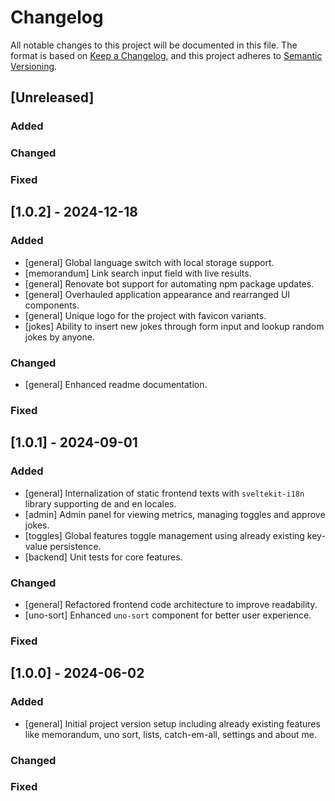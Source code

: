 # Changelog

All notable changes to this project will be documented in this file.
The format is based on [Keep a Changelog](https://keepachangelog.com/en/1.0.0/),
and this project adheres to [Semantic Versioning](https://semver.org/spec/v2.0.0.html).

## [Unreleased]

### Added

### Changed

### Fixed

## [1.0.2] - 2024-12-18

### Added
- [general] Global language switch with local storage support.
- [memorandum] Link search input field with live results.
- [general] Renovate bot support for automating npm package updates.
- [general] Overhauled application appearance and rearranged UI components.
- [general] Unique logo for the project with favicon variants.
- [jokes] Ability to insert new jokes through form input and lookup random jokes by anyone.

### Changed
- [general] Enhanced readme documentation.

### Fixed

## [1.0.1] - 2024-09-01

### Added
- [general] Internalization of static frontend texts with `sveltekit-i18n` library supporting de and en locales.
- [admin] Admin panel for viewing metrics, managing toggles and approve jokes.
- [toggles] Global features toggle management using already existing key-value persistence.
- [backend] Unit tests for core features.

### Changed
- [general] Refactored frontend code architecture to improve readability.
- [uno-sort] Enhanced `uno-sort` component for better user experience.

### Fixed

## [1.0.0] - 2024-06-02

### Added
- [general] Initial project version setup including already existing features like memorandum, uno sort, lists, catch-em-all, settings and about me.

### Changed

### Fixed
